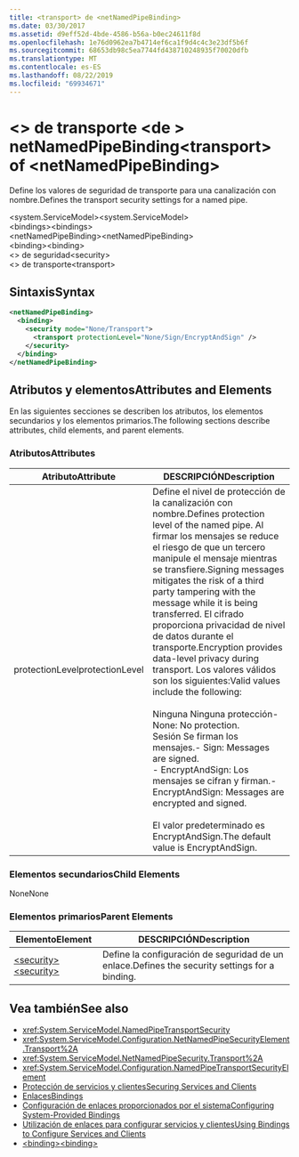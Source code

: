 ```yaml
---
title: <transport> de <netNamedPipeBinding>
ms.date: 03/30/2017
ms.assetid: d9eff52d-4bde-4586-b56a-b0ec24611f8d
ms.openlocfilehash: 1e76d0962ea7b4714ef6ca1f9d4c4c3e23df5b6f
ms.sourcegitcommit: 68653db98c5ea7744fd438710248935f70020dfb
ms.translationtype: MT
ms.contentlocale: es-ES
ms.lasthandoff: 08/22/2019
ms.locfileid: "69934671"
---
```

# <a name="transport-of-netnamedpipebinding"></a><span data-ttu-id="0b809-102">\<> de transporte \<de > netNamedPipeBinding</span><span class="sxs-lookup"><span data-stu-id="0b809-102">\<transport> of \<netNamedPipeBinding></span></span>
<span data-ttu-id="0b809-103">Define los valores de seguridad de transporte para una canalización con nombre.</span><span class="sxs-lookup"><span data-stu-id="0b809-103">Defines the transport security settings for a named pipe.</span></span>  
  
 <span data-ttu-id="0b809-104">\<system.ServiceModel></span><span class="sxs-lookup"><span data-stu-id="0b809-104">\<system.ServiceModel></span></span>  
<span data-ttu-id="0b809-105">\<bindings></span><span class="sxs-lookup"><span data-stu-id="0b809-105">\<bindings></span></span>  
<span data-ttu-id="0b809-106">\<netNamedPipeBinding></span><span class="sxs-lookup"><span data-stu-id="0b809-106">\<netNamedPipeBinding></span></span>  
<span data-ttu-id="0b809-107">\<binding></span><span class="sxs-lookup"><span data-stu-id="0b809-107">\<binding></span></span>  
<span data-ttu-id="0b809-108">\<> de seguridad</span><span class="sxs-lookup"><span data-stu-id="0b809-108">\<security></span></span>  
<span data-ttu-id="0b809-109">\<> de transporte</span><span class="sxs-lookup"><span data-stu-id="0b809-109">\<transport></span></span>  
  
## <a name="syntax"></a><span data-ttu-id="0b809-110">Sintaxis</span><span class="sxs-lookup"><span data-stu-id="0b809-110">Syntax</span></span>  
  
```xml  
<netNamedPipeBinding>
  <binding>
    <security mode="None/Transport">
      <transport protectionLevel="None/Sign/EncryptAndSign" />
    </security>
  </binding>
</netNamedPipeBinding>
```  
  
## <a name="attributes-and-elements"></a><span data-ttu-id="0b809-111">Atributos y elementos</span><span class="sxs-lookup"><span data-stu-id="0b809-111">Attributes and Elements</span></span>  
 <span data-ttu-id="0b809-112">En las siguientes secciones se describen los atributos, los elementos secundarios y los elementos primarios.</span><span class="sxs-lookup"><span data-stu-id="0b809-112">The following sections describe attributes, child elements, and parent elements.</span></span>  
  
### <a name="attributes"></a><span data-ttu-id="0b809-113">Atributos</span><span class="sxs-lookup"><span data-stu-id="0b809-113">Attributes</span></span>  
  
|<span data-ttu-id="0b809-114">Atributo</span><span class="sxs-lookup"><span data-stu-id="0b809-114">Attribute</span></span>|<span data-ttu-id="0b809-115">DESCRIPCIÓN</span><span class="sxs-lookup"><span data-stu-id="0b809-115">Description</span></span>|  
|---------------|-----------------|  
|<span data-ttu-id="0b809-116">protectionLevel</span><span class="sxs-lookup"><span data-stu-id="0b809-116">protectionLevel</span></span>|<span data-ttu-id="0b809-117">Define el nivel de protección de la canalización con nombre.</span><span class="sxs-lookup"><span data-stu-id="0b809-117">Defines protection level of the named pipe.</span></span> <span data-ttu-id="0b809-118">Al firmar los mensajes se reduce el riesgo de que un tercero manipule el mensaje mientras se transfiere.</span><span class="sxs-lookup"><span data-stu-id="0b809-118">Signing messages mitigates the risk of a third party tampering with the message while it is being transferred.</span></span> <span data-ttu-id="0b809-119">El cifrado proporciona privacidad de nivel de datos durante el transporte.</span><span class="sxs-lookup"><span data-stu-id="0b809-119">Encryption provides data-level privacy during transport.</span></span> <span data-ttu-id="0b809-120">Los valores válidos son los siguientes:</span><span class="sxs-lookup"><span data-stu-id="0b809-120">Valid values include the following:</span></span><br /><br /> <span data-ttu-id="0b809-121">Ninguna Ninguna protección</span><span class="sxs-lookup"><span data-stu-id="0b809-121">-   None: No protection.</span></span><br /><span data-ttu-id="0b809-122">Sesión Se firman los mensajes.</span><span class="sxs-lookup"><span data-stu-id="0b809-122">-   Sign: Messages are signed.</span></span><br /><span data-ttu-id="0b809-123">-   EncryptAndSign: Los mensajes se cifran y firman.</span><span class="sxs-lookup"><span data-stu-id="0b809-123">-   EncryptAndSign: Messages are encrypted and signed.</span></span><br /><br /> <span data-ttu-id="0b809-124">El valor predeterminado es EncryptAndSign.</span><span class="sxs-lookup"><span data-stu-id="0b809-124">The default value is EncryptAndSign.</span></span>|  
  
### <a name="child-elements"></a><span data-ttu-id="0b809-125">Elementos secundarios</span><span class="sxs-lookup"><span data-stu-id="0b809-125">Child Elements</span></span>  
 <span data-ttu-id="0b809-126">None</span><span class="sxs-lookup"><span data-stu-id="0b809-126">None</span></span>  
  
### <a name="parent-elements"></a><span data-ttu-id="0b809-127">Elementos primarios</span><span class="sxs-lookup"><span data-stu-id="0b809-127">Parent Elements</span></span>  
  
|<span data-ttu-id="0b809-128">Elemento</span><span class="sxs-lookup"><span data-stu-id="0b809-128">Element</span></span>|<span data-ttu-id="0b809-129">DESCRIPCIÓN</span><span class="sxs-lookup"><span data-stu-id="0b809-129">Description</span></span>|  
|-------------|-----------------|  
|[<span data-ttu-id="0b809-130">\<security></span><span class="sxs-lookup"><span data-stu-id="0b809-130">\<security></span></span>](security-of-netnamedpipebinding.md)|<span data-ttu-id="0b809-131">Define la configuración de seguridad de un enlace.</span><span class="sxs-lookup"><span data-stu-id="0b809-131">Defines the security settings for a binding.</span></span>|  
  
## <a name="see-also"></a><span data-ttu-id="0b809-132">Vea también</span><span class="sxs-lookup"><span data-stu-id="0b809-132">See also</span></span>

- <xref:System.ServiceModel.NamedPipeTransportSecurity>
- <xref:System.ServiceModel.Configuration.NetNamedPipeSecurityElement.Transport%2A>
- <xref:System.ServiceModel.NetNamedPipeSecurity.Transport%2A>
- <xref:System.ServiceModel.Configuration.NamedPipeTransportSecurityElement>
- [<span data-ttu-id="0b809-133">Protección de servicios y clientes</span><span class="sxs-lookup"><span data-stu-id="0b809-133">Securing Services and Clients</span></span>](../../../wcf/feature-details/securing-services-and-clients.md)
- [<span data-ttu-id="0b809-134">Enlaces</span><span class="sxs-lookup"><span data-stu-id="0b809-134">Bindings</span></span>](../../../wcf/bindings.md)
- [<span data-ttu-id="0b809-135">Configuración de enlaces proporcionados por el sistema</span><span class="sxs-lookup"><span data-stu-id="0b809-135">Configuring System-Provided Bindings</span></span>](../../../wcf/feature-details/configuring-system-provided-bindings.md)
- [<span data-ttu-id="0b809-136">Utilización de enlaces para configurar servicios y clientes</span><span class="sxs-lookup"><span data-stu-id="0b809-136">Using Bindings to Configure Services and Clients</span></span>](../../../wcf/using-bindings-to-configure-services-and-clients.md)
- [<span data-ttu-id="0b809-137">\<binding></span><span class="sxs-lookup"><span data-stu-id="0b809-137">\<binding></span></span>](../../../misc/binding.md)
